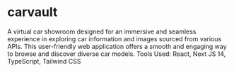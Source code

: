# carvault
 A virtual car showroom designed for an immersive and seamless experience in exploring car information and images sourced from various APIs. This user-friendly web application offers a smooth and engaging way to browse and discover diverse car models. Tools Used: React, Next JS 14, TypeScript, Tailwind CSS
